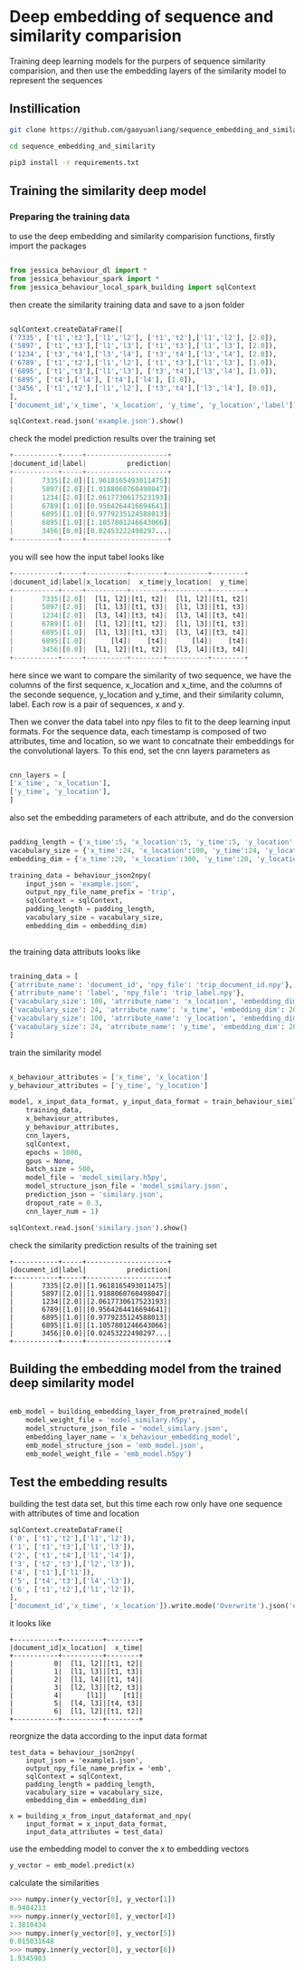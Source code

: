 # Deep embedding of sequence and similarity comparision

Training deep learning models for the purpers of sequence similarity comparision, and then use the embedding layers of the similarity model to represent the sequences

## Instillication 

```bash
git clone https://github.com/gaoyuanliang/sequence_embedding_and_similarity.git

cd sequence_embedding_and_similarity

pip3 install -r requirements.txt
```

## Training the similarity deep model

### Preparing the training data

to use the deep embedding and similarity comparision functions, firstly import the packages

```python

from jessica_behaviour_dl import *
from jessica_behaviour_spark import * 
from jessica_behaviour_local_spark_building import sqlContext

```

then create the similarity training data and save to a json folder


```python

sqlContext.createDataFrame([
('7335', ['t1','t2'],['l1','l2'], ['t1','t2'],['l1','l2'], [2.0]),
('5897', ['t1','t3'],['l1','l3'], ['t1','t3'],['l1','l3'], [2.0]),
('1234', ['t3','t4'],['l3','l4'], ['t3','t4'],['l3','l4'], [2.0]),
('6789', ['t1','t2'],['l1','l2'], ['t1','t3'],['l1','l3'], [1.0]),
('6895', ['t1','t3'],['l1','l3'], ['t3','t4'],['l3','l4'], [1.0]),
('6895', ['t4'],['l4'], ['t4'],['l4'], [1.0]),
('3456', ['t1','t2'],['l1','l2'], ['t3','t4'],['l3','l4'], [0.0]),
],
['document_id','x_time', 'x_location', 'y_time', 'y_location','label']).write.mode('Overwrite').json('example.json')

sqlContext.read.json('example.json').show()
```

check the model prediction results over the training set

```python
+-----------+-----+--------------------+
|document_id|label|          prediction|
+-----------+-----+--------------------+
|       7335|[2.0]|[1.9618165493011475]|
|       5897|[2.0]|[1.9188060760498047]|
|       1234|[2.0]|[2.0617730617523193]|
|       6789|[1.0]|[0.9564264416694641]|
|       6895|[1.0]|[0.9779235124588013]|
|       6895|[1.0]|[1.1057801246643066]|
|       3456|[0.0]|[0.02453222498297...|
+-----------+-----+--------------------+
```

you will see how the input tabel looks like

```python
+-----------+-----+----------+--------+----------+--------+
|document_id|label|x_location|  x_time|y_location|  y_time|
+-----------+-----+----------+--------+----------+--------+
|       7335|[2.0]|  [l1, l2]|[t1, t2]|  [l1, l2]|[t1, t2]|
|       5897|[2.0]|  [l1, l3]|[t1, t3]|  [l1, l3]|[t1, t3]|
|       1234|[2.0]|  [l3, l4]|[t3, t4]|  [l3, l4]|[t3, t4]|
|       6789|[1.0]|  [l1, l2]|[t1, t2]|  [l1, l3]|[t1, t3]|
|       6895|[1.0]|  [l1, l3]|[t1, t3]|  [l3, l4]|[t3, t4]|
|       6895|[1.0]|      [l4]|    [t4]|      [l4]|    [t4]|
|       3456|[0.0]|  [l1, l2]|[t1, t2]|  [l3, l4]|[t3, t4]|
+-----------+-----+----------+--------+----------+--------+
```

here since we want to compare the similarity of two sequence, we have the columns of the first sequence, x_location and x_time, and the columns of the seconde sequence, y_location and y_time, and their similarity column, label. Each row is a pair of sequences, x and y.

Then we conver the data tabel into npy files to fit to the deep learning input formats. For the sequence data, each timestamp is composed of two attributes, time and location, so we want to concatnate their embeddings for the convolutional layers. To this end, set the cnn layers parameters as 

```python 

cnn_layers = [
['x_time', 'x_location'],
['y_time', 'y_location'],
]
```

also set the embedding parameters of each attribute, and do the conversion

```python

padding_length = {'x_time':5, 'x_location':5, 'y_time':5, 'y_location':5}
vacabulary_size = {'x_time':24, 'x_location':100, 'y_time':24, 'y_location':100}
embedding_dim = {'x_time':20, 'x_location':300, 'y_time':20, 'y_location':300}

training_data = behaviour_json2npy(
	input_json = 'example.json',
	output_npy_file_name_prefix = 'trip',
	sqlContext = sqlContext,
	padding_length = padding_length,
	vacabulary_size = vacabulary_size,
	embedding_dim = embedding_dim)
  
  ```
  
  the training data attributs looks like 
  
  ```python
 
 training_data = [
{'atrribute_name': 'document_id', 'npy_file': 'trip_document_id.npy'}, 
{'atrribute_name': 'label', 'npy_file': 'trip_label.npy'}, 
{'vacabulary_size': 100, 'atrribute_name': 'x_location', 'embedding_dim': 300, 'npy_file': 'trip_x_location.npy', 'padding_length': 5}, 
{'vacabulary_size': 24, 'atrribute_name': 'x_time', 'embedding_dim': 20, 'npy_file': 'trip_x_time.npy', 'padding_length': 5}, 
{'vacabulary_size': 100, 'atrribute_name': 'y_location', 'embedding_dim': 300, 'npy_file': 'trip_y_location.npy', 'padding_length': 5}, 
{'vacabulary_size': 24, 'atrribute_name': 'y_time', 'embedding_dim': 20, 'npy_file': 'trip_y_time.npy', 'padding_length': 5}
]

```

train the similarity model 

```python

x_behaviour_attributes = ['x_time', 'x_location']
y_behaviour_attributes = ['y_time', 'y_location']

model, x_input_data_format, y_input_data_format = train_behaviour_similary_model(
	training_data,
	x_behaviour_attributes,
	y_behaviour_attributes,
	cnn_layers,
	sqlContext,
	epochs = 1000,
	gpus = None,
	batch_size = 500,
	model_file = 'model_similary.h5py',
	model_structure_json_file = 'model_similary.json',
	prediction_json = 'similary.json',
	dropout_rate = 0.3,
	cnn_layer_num = 1)

sqlContext.read.json('similary.json').show()
```

check the similarity prediction results of the training set

```
+-----------+-----+--------------------+
|document_id|label|          prediction|
+-----------+-----+--------------------+
|       7335|[2.0]|[1.9618165493011475]|
|       5897|[2.0]|[1.9188060760498047]|
|       1234|[2.0]|[2.0617730617523193]|
|       6789|[1.0]|[0.9564264416694641]|
|       6895|[1.0]|[0.9779235124588013]|
|       6895|[1.0]|[1.1057801246643066]|
|       3456|[0.0]|[0.02453222498297...|
+-----------+-----+--------------------+
```

## Building the embedding model from the trained deep similarity model

```python

emb_model = building_embedding_layer_from_pretrained_model(
	model_weight_file = 'model_similary.h5py',
	model_structure_json_file = 'model_similary.json',
	embedding_layer_name = 'x_behaviour_embedding_model',
	emb_model_structure_json = 'emb_model.json',
	emb_model_weight_file = 'emb_model.h5py')
```

## Test the embedding results

building the test data set, but this time each row only have one sequence with attributes of time and location

```python
sqlContext.createDataFrame([
('0', ['t1','t2'],['l1','l2']),
('1', ['t1','t3'],['l1','l3']),
('2', ['t1','t4'],['l1','l4']),
('3', ['t2','t3'],['l2','l3']),
('4', ['t1'],['l1']),
('5', ['t4','t3'],['l4','l3']),
('6', ['t1','t2'],['l1','l2']),
],
['document_id','x_time', 'x_location']).write.mode('Overwrite').json('example1.json')
```

it looks like 

```
+-----------+----------+--------+
|document_id|x_location|  x_time|
+-----------+----------+--------+
|          0|  [l1, l2]|[t1, t2]|
|          1|  [l1, l3]|[t1, t3]|
|          2|  [l1, l4]|[t1, t4]|
|          3|  [l2, l3]|[t2, t3]|
|          4|      [l1]|    [t1]|
|          5|  [l4, l3]|[t4, t3]|
|          6|  [l1, l2]|[t1, t2]|
+-----------+----------+--------+
```

reorgnize the data according to the input data format

```
test_data = behaviour_json2npy(
	input_json = 'example1.json',
	output_npy_file_name_prefix = 'emb',
	sqlContext = sqlContext,
	padding_length = padding_length,
	vacabulary_size = vacabulary_size,
	embedding_dim = embedding_dim)

x = building_x_from_input_dataformat_and_npy(
	input_format = x_input_data_format,
	input_data_attributes = test_data)
```

use the embedding model to conver the x to embedding vectors

```python
y_vector = emb_model.predict(x)
```


calculate the similarities

```python
>>> numpy.inner(y_vector[0], y_vector[1])
0.9484213
>>> numpy.inner(y_vector[0], y_vector[4])
1.3810434
>>> numpy.inner(y_vector[0], y_vector[5])
0.015031648
>>> numpy.inner(y_vector[0], y_vector[6])
1.9345983
```

